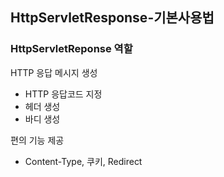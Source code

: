 ## HttpServletResponse-기본사용법

### HttpServletReponse 역할
HTTP 응답 메시지 생성
* HTTP 응답코드 지정
* 헤더 생성
* 바디 생성

편의 기능 제공
* Content-Type, 쿠키, Redirect


